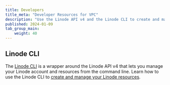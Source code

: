 ```yaml
---
title: Developers
title_meta: "Developer Resources for VPC"
description: "Use the Linode API v4 and the Linode CLI to create and manage VPCs."
published: 2024-01-09
tab_group_main:
    weight: 40
---
```


## Linode CLI

The [Linode CLI](https://github.com/linode/linode-cli) is a wrapper around the Linode API v4 that lets you manage your Linode account and resources from the command line. Learn how to use the Linode CLI to [create and manage your Linode resources](/docs/products/tools/cli/get-started/).
